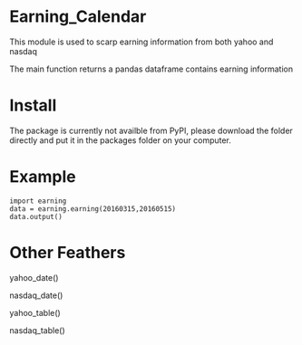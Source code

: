 # Earning_Calendar
This module is used to scarp earning information from both yahoo and nasdaq

The main function returns a pandas dataframe contains earning information


# Install
The package is currently not availble from PyPI, please download the folder directly and put it in the packages folder on your computer.

# Example
```
import earning
data = earning.earning(20160315,20160515)   
data.output()            
```
# Other Feathers
yahoo_date()  

nasdaq_date()

yahoo_table()

nasdaq_table()



